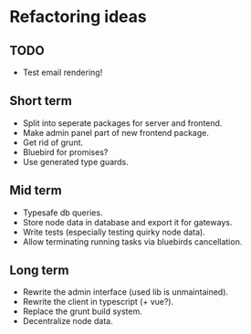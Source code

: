 # Refactoring ideas

## TODO

* Test email rendering!

## Short term

* Split into seperate packages for server and frontend.
* Make admin panel part of new frontend package.
* Get rid of grunt.
* Bluebird for promises?
* Use generated type guards.

## Mid term

* Typesafe db queries.
* Store node data in database and export it for gateways.
* Write tests (especially testing quirky node data).
* Allow terminating running tasks via bluebirds cancellation.

## Long term

* Rewrite the admin interface (used lib is unmaintained).
* Rewrite the client in typescript (+ vue?).
* Replace the grunt build system.
* Decentralize node data.
